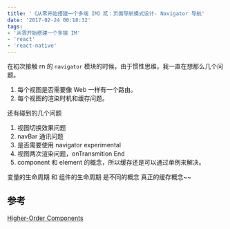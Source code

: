 ```yaml
---
title: '《从零开始搭建一个多端 IM》贰：页面导航模式设计- Navigator 导航'
date: '2017-02-24 00:18:32'
tags:
- '从零开始搭建一个多端 IM'
- 'react'
- 'react-native'
---
```


在初次接触 rn 的 `navigator` 模块的时候，由于惯性思维，我一直在想那么几个问题。  
1. 每个视图是否需要像 Web 一样有一个路由。
2. 每个视图的渲染时机和缓存问题。

还有碰到的几个问题
1. 视图切换效果问题
2. navBar 通讯问题
3. 是否需要使用 navigator experimental
4. 视图两次渲染问题，onTransmition End
5. component 和 element 的概念，所以缓存还是可以通过单例来解决。

变量的生命周期 和 组件的生命周期 是不同的概念
真正的缓存概念~~


## 参考
[Higher-Order Components](https://facebook.github.io/react/docs/higher-order-components.html)  
